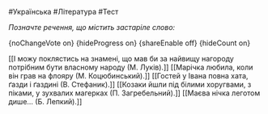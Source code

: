 #Українська #Література #Тест

*Позначте речення, що містить застаріле слово:*

{noChangeVote on}
{hideProgress on}
{shareEnable off}
{hideCount on}

[[І можу поклястись на знамені, що мав би за найвищу нагороду потрібним бути власному народу (М. Луків).]]
[[Марічка любила, коли він грав на флояру (М. Коцюбинський).]]
[[Гостей у Івана повна хата, ґазди і ґаздині (В. Стефаник).]]
[[Козаки йшли під білими хоругвами, з піками, у зухвалих магерках (П. Загребельний).]]
[[Маєва нічка леготом дише... (Б. Лепкий).]]
